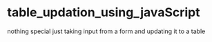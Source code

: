 # table_updation_using_javaScript
nothing special just taking input from a form and updating it to a table
